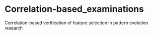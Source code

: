 # Correlation-based_examinations
Correlation-based verification of feature selection in pattern evolution research
